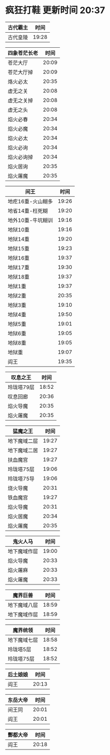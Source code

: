 # 疯狂打鞋 更新时间 20:37

| 古代霸主   | 时间    |
|--------|-------|
| 古代皇陵 | 19:28 |

| 四象苍茫长老   | 时间    |
|--------|-------|
| 苍茫大厅 | 20:09 |
| 苍茫大厅掉 | 20:09 |
| 烙火必太 | 20:35 |
| 虚无之关 | 20:08 |
| 虚无之关掉 | 20:08 |
| 虚无之头 | 20:08 |
| 焰火必春 | 20:34 |
| 焰火必魔 | 20:34 |
| 焰火必太 | 20:34 |
| 焰火必询 | 20:34 |
| 焰火必询掉 | 20:34 |
| 焰火居询 | 20:35 |
| 焰火屠魔 | 20:35 |

| 间王   | 时间    |
|--------|-------|
| 地疙16重-火山糊多 | 19:26 |
| 地省14重-枉死糊 | 19:20 |
| 地外10重-牛坑糊训 | 19:16 |
| 地狱10重 | 19:16 |
| 地狱14重 | 19:20 |
| 地狱15重 | 19:23 |
| 地狱16重 | 19:37 |
| 地狱17重 | 19:30 |
| 地狱18重 | 19:37 |
| 地狱1重 | 19:37 |
| 地狱2重 | 20:35 |
| 地狱3重 | 19:10 |
| 地狱4重 | 19:50 |
| 地狱5重 | 19:01 |
| 地狱6重 | 19:05 |
| 地狱8重 | 19:05 |
| 地狱重 | 19:07 |
| 阎王 | 19:35 |

| 叹息之王   | 时间    |
|--------|-------|
| 玲珑塔79层 | 18:52 |
| 叹息回廊 | 20:36 |
| 焰火导魔 | 20:35 |
| 焰火屠魔 | 20:35 |

| 猛魔之王   | 时间    |
|--------|-------|
| 地下魔域二层 | 19:27 |
| 地下魔域二居 | 19:27 |
| 扶血魔宫 | 19:27 |
| 玲珑塔75层 | 19:06 |
| 玲珑塔75导 | 19:06 |
| 烧火导魔 | 20:31 |
| 铁血魔宫 | 19:27 |
| 焰火导魔 | 20:31 |
| 焰火居魔 | 20:34 |
| 焰火屠魔 | 20:35 |

| 鬼火人马   | 时间    |
|--------|-------|
| 地下魔域作层 | 19:00 |
| 焰火导魔 | 20:33 |
| 焰火屠麻 | 20:33 |
| 焰火屠魔 | 20:33 |

| 魔界巨兽   | 时间    |
|--------|-------|
| 地下魔域八层 | 18:59 |
| 地下魔域作层 | 18:59 |

| 魔界统领   | 时间    |
|--------|-------|
| 地下魔域七层 | 18:58 |
| 玲珑塔5层 | 18:52 |
| 玲珑塔75层 | 18:52 |

| 后土娘娘   | 时间    |
|--------|-------|
| 阎王 | 20:13 |

| 东岳大帝   | 时间    |
|--------|-------|
| 间王同 | 20:01 |
| 阎王 | 20:01 |

| 酆都大帝   | 时间    |
|--------|-------|
| 阎王 | 20:18 |